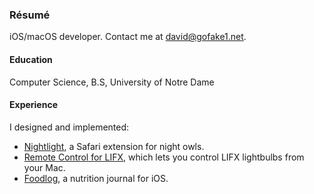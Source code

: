 ### Résumé

iOS/macOS developer.
Contact me at [david@gofake1.net](mailto:david@gofake1.net).

#### Education

Computer Science, B.S, University of Notre Dame

#### Experience

I designed and implemented:

* [Nightlight](/projects/nightlight.html), a Safari extension for night owls.
* [Remote Control for LIFX](/projects/lifx_remote.html), which lets you control LIFX lightbulbs from your Mac.
* [Foodlog](/projects/foodlog.html), a nutrition journal for iOS.